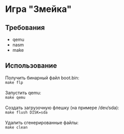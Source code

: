 # Игра "Змейка"
## Требования
* qemu
* nasm
* make
## Использование
Получить бинарный файл boot.bin:\
`make flp`\
\
Запустить qemu:\
`make qemu`\
\
Создать загрузочную флешку (на примере /dev/sda):\
`make flush DISK=sda`\
\
Удалить сгенерированные файлы:\
`make clean`
